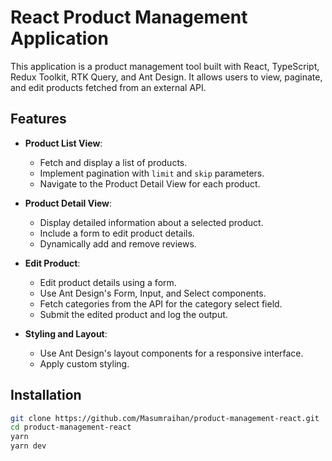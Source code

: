 # React Product Management Application

This application is a product management tool built with React, TypeScript, Redux Toolkit, RTK Query, and Ant Design. It allows users to view, paginate, and edit products fetched from an external API.

## Features

- **Product List View**:
  - Fetch and display a list of products.
  - Implement pagination with `limit` and `skip` parameters.
  - Navigate to the Product Detail View for each product.
- **Product Detail View**:

  - Display detailed information about a selected product.
  - Include a form to edit product details.
  - Dynamically add and remove reviews.

- **Edit Product**:

  - Edit product details using a form.
  - Use Ant Design's Form, Input, and Select components.
  - Fetch categories from the API for the category select field.
  - Submit the edited product and log the output.

- **Styling and Layout**:
  - Use Ant Design's layout components for a responsive interface.
  - Apply custom styling.






## Installation

```bash
git clone https://github.com/Masumraihan/product-management-react.git
cd product-management-react
yarn
yarn dev
```


